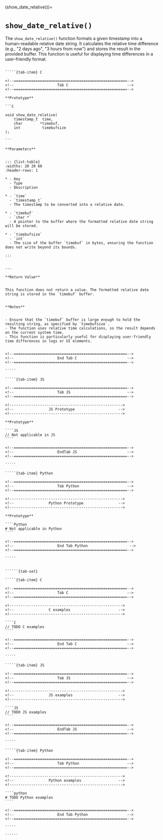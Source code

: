 <!-- ============================================================== -->
(show_date_relative())=
# `show_date_relative()`
<!-- ============================================================== -->


The `show_date_relative()` function formats a given timestamp into a human-readable relative date string. 
It calculates the relative time difference (e.g., "2 days ago", "3 hours from now") and stores the result 
in the provided buffer. This function is useful for displaying time differences in a user-friendly format.


<!------------------------------------------------------------>
<!--                    Prototypes                          -->
<!------------------------------------------------------------>

``````{tab-set}

`````{tab-item} C

<!--====================================================-->
<!--                    Tab C                           -->
<!--====================================================-->

**Prototype**

```C

void show_date_relative(
    timestamp_t  time,
    char        *timebuf,
    int          timebufsize
);

```

**Parameters**


::: {list-table}
:widths: 20 20 60
:header-rows: 1

* - Key
  - Type
  - Description

* - `time`
  - `timestamp_t`
  - The timestamp to be converted into a relative date.

* - `timebuf`
  - `char *`
  - A pointer to the buffer where the formatted relative date string will be stored.

* - `timebufsize`
  - `int`
  - The size of the buffer `timebuf` in bytes, ensuring the function does not write beyond its bounds.

:::


---

**Return Value**


This function does not return a value. The formatted relative date string is stored in the `timebuf` buffer.


**Notes**


- Ensure that the `timebuf` buffer is large enough to hold the resulting string, as specified by `timebufsize`.
- The function uses relative time calculations, so the result depends on the current system time.
- This function is particularly useful for displaying user-friendly time differences in logs or UI elements.


<!--====================================================-->
<!--                    End Tab C                       -->
<!--====================================================-->

`````

`````{tab-item} JS

<!--====================================================-->
<!--                    Tab JS                          -->
<!--====================================================-->

<!---------------------------------------------------->
<!--                JS Prototype                    -->
<!---------------------------------------------------->

**Prototype**

````JS
// Not applicable in JS
````

<!--====================================================-->
<!--                    EndTab JS                       -->
<!--====================================================-->

`````

`````{tab-item} Python

<!--====================================================-->
<!--                    Tab Python                      -->
<!--====================================================-->

<!---------------------------------------------------->
<!--                Python Prototype                -->
<!---------------------------------------------------->

**Prototype**

````Python
# Not applicable in Python
````

<!--====================================================-->
<!--                    End Tab Python                   -->
<!--====================================================-->

`````

``````

<!------------------------------------------------------------>
<!--                    Examples                            -->
<!------------------------------------------------------------>

```````{dropdown} Examples

``````{tab-set}

`````{tab-item} C

<!--====================================================-->
<!--                    Tab C                           -->
<!--====================================================-->

<!---------------------------------------------------->
<!--                C examples                      -->
<!---------------------------------------------------->

````C
// TODO C examples
````

<!--====================================================-->
<!--                    End Tab C                       -->
<!--====================================================-->

`````

`````{tab-item} JS

<!--====================================================-->
<!--                    Tab JS                          -->
<!--====================================================-->

<!---------------------------------------------------->
<!--                JS examples                     -->
<!---------------------------------------------------->

````JS
// TODO JS examples
````

<!--====================================================-->
<!--                    EndTab JS                       -->
<!--====================================================-->

`````

`````{tab-item} Python

<!--====================================================-->
<!--                    Tab Python                      -->
<!--====================================================-->

<!---------------------------------------------------->
<!--                Python examples                 -->
<!---------------------------------------------------->

````python
# TODO Python examples
````

<!--====================================================-->
<!--                    End Tab Python                  -->
<!--====================================================-->

`````

``````

```````

